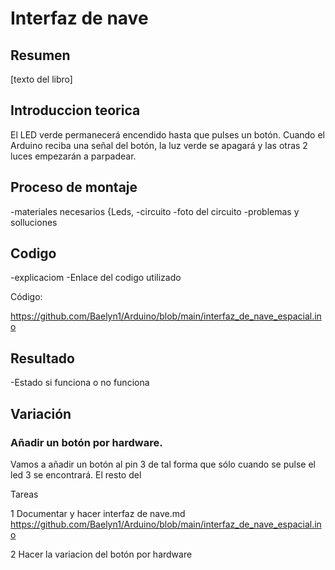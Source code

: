 # Interfaz de nave


## Resumen

[texto del libro]

## Introduccion teorica

El LED verde permanecerá encendido hasta que pulses un botón. Cuando el Arduino reciba una señal del botón, la luz verde se apagará y las otras 2 luces empezarán a parpadear.

## Proceso de montaje
-materiales necesarios {Leds,
-circuito
-foto del circuito
-problemas y solluciones

## Codigo
-explicaciom
-Enlace del codigo utilizado

Código: 

https://github.com/Baelyn1/Arduino/blob/main/interfaz_de_nave_espacial.ino

## Resultado

-Estado si funciona o no funciona

## Variación

### Añadir un botón por hardware. 

Vamos a añadir un botón al pin 3 de tal forma que sólo cuando se pulse el led 3 se encontrará. El resto del 



Tareas

1 Documentar y hacer interfaz de nave.md
https://github.com/Baelyn1/Arduino/blob/main/interfaz_de_nave_espacial.ino 

2 Hacer la variacion del botón por hardware












